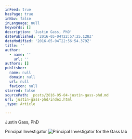 ```yaml
---
inFeed: true
hasPage: true
inNav: false
inLanguage: null
keywords: []
description: 'Justin Gass, PhD'
datePublished: '2016-05-04T22:57:25.128Z'
dateModified: '2016-05-04T22:56:54.379Z'
title: ''
author:
  - name: ''
    url: ''
authors: []
publisher:
  name: null
  domain: null
  url: null
  favicon: null
starred: false
sourcePath: _posts/2016-05-04-justin-gass-phd.md
url: justin-gass-phd/index.html
_type: Article

---
```

Justin Gass, PhD

Principal Investigator ![Principal Investigator for the Gass lab](https://the-grid-user-content.s3-us-west-2.amazonaws.com/49e3f0af-cd3d-4055-8ad7-5adbca82158e.jpg)